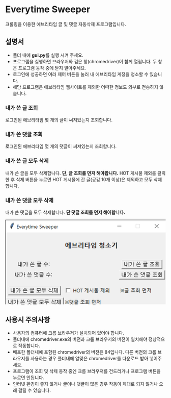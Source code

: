 # Everytime Sweeper
크롤링을 이용한 에브리타임 글 및 댓글 자동삭제 프로그램입니다.





## 설명서
- 폴더 내에 **gui.py**를 실행 시켜 주세요.
- 프로그램을 실행하면 브라우저와 검은 창(chromedriver)이 함께 열립니다. 두 창은 프로그램 동작 중에 닫지 말아주세요.
- 로그인에 성공하면 여러 제어 버튼을 눌러 내 에브리타임 계정을 청소할 수 있습니다.
- 해당 프로그램은 에브리타임 웹사이트를 제외한 어떠한 정보도 외부로 전송하지 않습니다.


### 내가 쓴 글 조회
로그인된 에브리타임 몇 개의 글이 써져있는지 조회합니다.

### 내가 쓴 댓글 조회
로그인된 에브리타임 몇 개의 댓글이 써져있는지 조회합니다.

### 내가 쓴 글 모두 삭제
내가 쓴 글을 모두 삭제합니다. **단, 글 조회를 먼저 해야합니다.** HOT 게시물 제외를 클릭한 후 삭제 버튼을 누르면 HOT 게시물에 간 글(공감 10개 이상)은 제외하고 모두 삭제합니다.

### 내가 쓴 댓글 모두 삭제
내가 쓴 댓글을 모두 삭제합니다. **단 댓글 조회를 먼저 해아합니다.**

![CreatePlan](./images/제어창.png)


## 사용시 주의사항
- 사용자의 컴퓨터에 크롬 브라우저가 설치되어 있어야 합니다.
- 폴더내에 chromedriver.exe의 버전과 크롬 브라우저의 버전이 일치해야 정상적으로 작동합니다.
- 배포한 폴더내에 포함된 chromedriver의 버전은 84입니다. 다른 버전의 크롬 브라우저를 사용하는 경우 폴더내에 알맞은 chromedriver를 다운로드 받아 넣어주세요.
- 프로그램이 조회 및 삭제 동작 중엔 크롬 브라우저를 건드리거나 프로그램 버튼을 누르면 안됩니다.
- 인터넷 환경이 좋지 않거나 글이나 댓글이 많은 경우 작동이 제대로 되지 않거나 오래 걸릴 수 있습니다.
